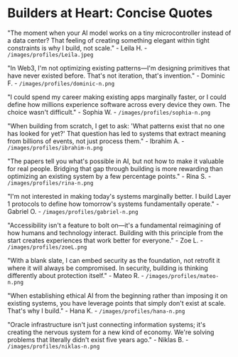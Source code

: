 # Builders at Heart: Concise Quotes

"The moment when your AI model works on a tiny microcontroller instead of a data center? That feeling of creating something elegant within tight constraints is why I build, not scale." - Leila H. - `/images/profiles/Leila.jpeg`

"In Web3, I'm not optimizing existing patterns—I'm designing primitives that have never existed before. That's not iteration, that's invention." - Dominic F. - `/images/profiles/dominic-n.png`

"I could spend my career making existing apps marginally faster, or I could define how millions experience software across every device they own. The choice wasn't difficult." - Sophia W. - `/images/profiles/sophia-n.png`

"When building from scratch, I get to ask: 'What patterns exist that no one has looked for yet?' That question has led to systems that extract meaning from billions of events, not just process them." - Ibrahim A. - `/images/profiles/ibrahim-n.png`

"The papers tell you what's possible in AI, but not how to make it valuable for real people. Bridging that gap through building is more rewarding than optimizing an existing system by a few percentage points." - Rina S. - `/images/profiles/rina-n.png`

"I'm not interested in making today's systems marginally better. I build Layer 1 protocols to define how tomorrow's systems fundamentally operate." - Gabriel O. - `/images/profiles/gabriel-n.png`

"Accessibility isn't a feature to bolt on—it's a fundamental reimagining of how humans and technology interact. Building with this principle from the start creates experiences that work better for everyone." - Zoe L. - `/images/profiles/zoeL.png`

"With a blank slate, I can embed security as the foundation, not retrofit it where it will always be compromised. In security, building is thinking differently about protection itself." - Mateo R. - `/images/profiles/mateo-n.png`

"When establishing ethical AI from the beginning rather than imposing it on existing systems, you have leverage points that simply don't exist at scale. That's why I build." - Hana K. - `/images/profiles/hana-n.png`

"Oracle infrastructure isn't just connecting information systems; it's creating the nervous system for a new kind of economy. We're solving problems that literally didn't exist five years ago." - Niklas B. - `/images/profiles/niklas-n.png`
